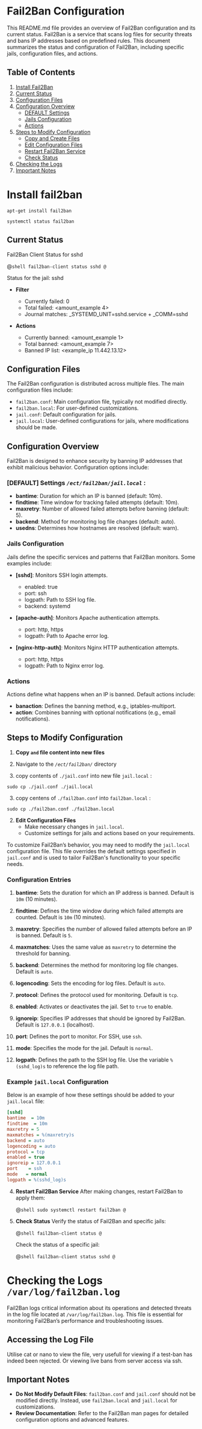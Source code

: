 # Fail2Ban Configuration

This README.md file provides an overview of Fail2Ban configuration and its current status. Fail2Ban is a service that scans log files for security threats and bans IP addresses based on predefined rules. This document summarizes the status and configuration of Fail2Ban, including specific jails, configuration files, and actions.


## Table of Contents

1. [Install Fail2Ban](#install-fail2ban)
2. [Current Status](#current-status)
3. [Configuration Files](#configuration-files)
4. [Configuration Overview](#configuration-overview)
    - [DEFAULT Settings](#default-settings)
    - [Jails Configuration](#jails-configuration)
    - [Actions](#actions)
5. [Steps to Modify Configuration](#steps-to-modify-configuration)
    - [Copy and Create Files](#copy-and-create-files)
    - [Edit Configuration Files](#edit-configuration-files)
    - [Restart Fail2Ban Service](#restart-fail2ban-service)
    - [Check Status](#check-status)
6. [Checking the Logs](#checking-the-logs)
7. [Important Notes](#important-notes)
# Install fail2ban

```
apt-get install fail2ban
```
```
systemctl status fail2ban
```

## Current Status

Fail2Ban Client Status for sshd

@```shell
fail2ban-client status sshd
@```

Status for the jail: sshd

- **Filter**
    - Currently failed: <example>0
    - Total failed: <amount_example 4>
    - Journal matches: _SYSTEMD_UNIT=sshd.service + _COMM=sshd

- **Actions**
    - Currently banned: <amount_example 1>
    - Total banned: <amount_example 7>
    - Banned IP list: <example_ip 11.442.13.12>

## Configuration Files

The Fail2Ban configuration is distributed across multiple files. The main configuration files include:

- `fail2ban.conf`: Main configuration file, typically not modified directly.
- `fail2ban.local`: For user-defined customizations.
- `jail.conf`: Default configuration for jails.
- `jail.local`: User-defined configurations for jails, where modifications should be made.

## Configuration Overview

Fail2Ban is designed to enhance security by banning IP addresses that exhibit malicious behavior. Configuration options include:

### [DEFAULT] Settings *`/ect/fail2ban/jail.local`* :

- **bantime**: Duration for which an IP is banned (default: 10m).
- **findtime**: Time window for tracking failed attempts (default: 10m).
- **maxretry**: Number of allowed failed attempts before banning (default: 5).
- **backend**: Method for monitoring log file changes (default: auto).
- **usedns**: Determines how hostnames are resolved (default: warn).

### Jails Configuration

Jails define the specific services and patterns that Fail2Ban monitors. Some examples include:

- **[sshd]**: Monitors SSH login attempts.
    - enabled: true
    - port: ssh
    - logpath: Path to SSH log file.
    - backend: systemd

- **[apache-auth]**: Monitors Apache authentication attempts.
    - port: http, https
    - logpath: Path to Apache error log.

- **[nginx-http-auth]**: Monitors Nginx HTTP authentication attempts.
    - port: http, https
    - logpath: Path to Nginx error log.

### Actions

Actions define what happens when an IP is banned. Default actions include:

- **banaction**: Defines the banning method, e.g., iptables-multiport.
- **action**: Combines banning with optional notifications (e.g., email notifications).

## Steps to Modify Configuration

1. **Copy `` and `` file content into new files**

1. Navigate to the *`/ect/fail2ban/`* directory

2. copy contents of `./jail.conf` into new file `jail.local` :
```
sudo cp ./jail.conf ./jail.local
```
3. copy centens of `./fail2ban.conf` into `fail2ban.local` :
```
sudo cp ./fail2ban.conf ./fail2ban.local
```

2. **Edit Configuration Files**
    - Make necessary changes in `jail.local`.
    - Customize settings for jails and actions based on your requirements.


To customize Fail2Ban’s behavior, you may need to modify the `jail.local` configuration file. This file overrides the default settings specified in `jail.conf` and is used to tailor Fail2Ban's functionality to your specific needs.

### Configuration Entries

1. **bantime**: Sets the duration for which an IP address is banned. Default is `10m` (10 minutes).

2. **findtime**: Defines the time window during which failed attempts are counted. Default is `10m` (10 minutes).

3. **maxretry**: Specifies the number of allowed failed attempts before an IP is banned. Default is `5`.

4. **maxmatches**: Uses the same value as `maxretry` to determine the threshold for banning.

5. **backend**: Determines the method for monitoring log file changes. Default is `auto`.

6. **logencoding**: Sets the encoding for log files. Default is `auto`.

7. **protocol**: Defines the protocol used for monitoring. Default is `tcp`.

8. **enabled**: Activates or deactivates the jail. Set to `true` to enable.

9. **ignoreip**: Specifies IP addresses that should be ignored by Fail2Ban. Default is `127.0.0.1` (localhost).

10. **port**: Defines the port to monitor. For SSH, use `ssh`.

11. **mode**: Specifies the mode for the jail. Default is `normal`.

12. **logpath**: Defines the path to the SSH log file. Use the variable `%(sshd_log)s` to reference the log file path.

### Example `jail.local` Configuration

Below is an example of how these settings should be added to your `jail.local` file:

```ini
[sshd]
bantime  = 10m
findtime  = 10m
maxretry = 5
maxmatches = %(maxretry)s
backend = auto
logencoding = auto
protocol = tcp
enabled = true
ignoreip = 127.0.0.1
port    = ssh
mode   = normal
logpath = %(sshd_log)s
```
   
4. **Restart Fail2Ban Service**
    After making changes, restart Fail2Ban to apply them:

    @```shell
    sudo systemctl restart fail2ban
    @```

3. **Check Status**
    Verify the status of Fail2Ban and specific jails:

    @```shell
    fail2ban-client status
    @```

    Check the status of a specific jail:

    @```shell
    fail2ban-client status sshd
    @```

# 

# Checking the Logs `/var/log/fail2ban.log`

Fail2Ban logs critical information about its operations and detected threats in the log file located at `/var/log/fail2ban.log`. This file is essential for monitoring Fail2Ban’s performance and troubleshooting issues.

## Accessing the Log File
Utilise cat or nano to view the file, very usefull for viewing if a test-ban has indeed been rejected. Or viewing live bans from server access via ssh. 

## Important Notes

- **Do Not Modify Default Files**: `fail2ban.conf` and `jail.conf` should not be modified directly. Instead, use `fail2ban.local` and `jail.local` for customizations.
- **Review Documentation**: Refer to the Fail2Ban man pages for detailed configuration options and advanced features.
